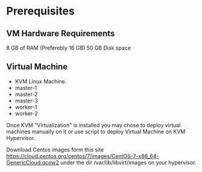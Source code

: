 # Prerequisites

## VM Hardware Requirements

8 GB of RAM (Preferebly 16 GB)
50 GB Disk space

## Virtual Machine

 - KVM Linux Machine.
 - master-1
 - master-2
 - master-3
 - worker-1
 - worker-2

Once KVM "Virtualization" is installed you may chose to deploy virtual machines manually on it or use script to deploy Virtual Machine on KVM Hypervisor.

Download Centos images form this site https://cloud.centos.org/centos/7/images/CentOS-7-x86_64-GenericCloud.qcow2 under the dir /var/lib/libvirt/images on your hypervisor.
